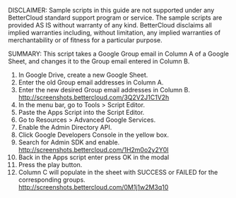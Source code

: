 DISCLAIMER: Sample scripts in this guide are not supported under any BetterCloud standard support program or service. The sample scripts are provided AS IS without warranty of any kind. BetterCloud disclaims all implied warranties including, without limitation, any implied warranties of merchantability or of fitness for a particular purpose.

SUMMARY: This script takes a Google Group email in Column A of a Google Sheet, and changes it to the Group email entered in Column B. 

1) In Google Drive, create a new Google Sheet.
2) Enter the old Group email addresses in Column A.
3) Enter the new desired Group email addresses in Column B. http://screenshots.bettercloud.com/3Q2V2J1C1V2h
4) In the menu bar, go to Tools > Script Editor.
5) Paste the Apps Script into the Script Editor.
6) Go to Resources > Advanced Google Services.
7) Enable the Admin Directory API.
8) Click Google Developers Console in the yellow box.
9) Search for Admin SDK and enable. http://screenshots.bettercloud.com/1H2m0o2y2Y0I
10) Back in the Apps script enter press OK in the modal
11) Press the play button.
12) Column C will populate in the sheet with SUCCESS or FAILED for the corresponding groups. http://screenshots.bettercloud.com/0M1j1w2M3q10
